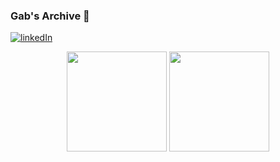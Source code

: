 ### Gab's Archive 💫 ### 


[![linkedIn](https://img.shields.io/badge/LinkedIn-0077B5?style=for-the-badge&logo=linkedin&logoColor=white)](https://www.linkedin.com/in/gabriela-fernandes-715577266/)


<div style="display: inline_block" align="center">
  <img height="160em" src="https://github-readme-stats.vercel.app/api?username=gabfernandes8&show_icons=true&theme=cobalt&include_all_commits=true&count_private=true"/>
  <img height="160em" src="https://github-readme-stats.vercel.app/api/top-langs/?username=gabfernandes8&layout=compact&langs_count=7&theme=cobalt"/>
</div>
